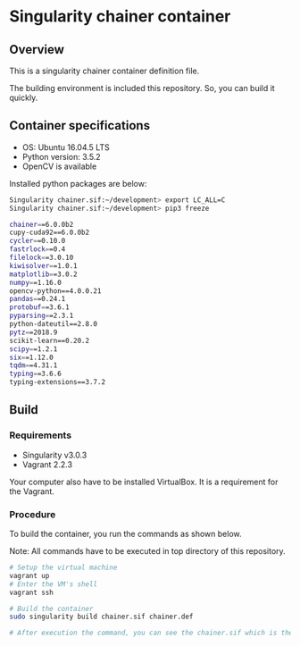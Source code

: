 Singularity chainer container
=====

## Overview
This is a singularity chainer container definition file.

The building environment is included this repository. So, you can build it quickly.

## Container specifications
- OS: Ubuntu 16.04.5 LTS
- Python version: 3.5.2
- OpenCV is available

Installed python packages are below:
```sh
Singularity chainer.sif:~/development> export LC_ALL=C
Singularity chainer.sif:~/development> pip3 freeze

chainer==6.0.0b2
cupy-cuda92==6.0.0b2
cycler==0.10.0
fastrlock==0.4
filelock==3.0.10
kiwisolver==1.0.1
matplotlib==3.0.2
numpy==1.16.0
opencv-python==4.0.0.21
pandas==0.24.1
protobuf==3.6.1
pyparsing==2.3.1
python-dateutil==2.8.0
pytz==2018.9
scikit-learn==0.20.2
scipy==1.2.1
six==1.12.0
tqdm==4.31.1
typing==3.6.6
typing-extensions==3.7.2
```

## Build
### Requirements
- Singularity v3.0.3
- Vagrant 2.2.3

Your computer also have to be installed VirtualBox. It is a requirement for the Vagrant.

### Procedure
To build the container, you run the commands as shown below.

Note: All commands have to be executed in top directory of this repository.
```sh
# Setup the virtual machine
vagrant up
# Enter the VM's shell
vagrant ssh

# Build the container
sudo singularity build chainer.sif chainer.def

# After execution the command, you can see the chainer.sif which is the container
```